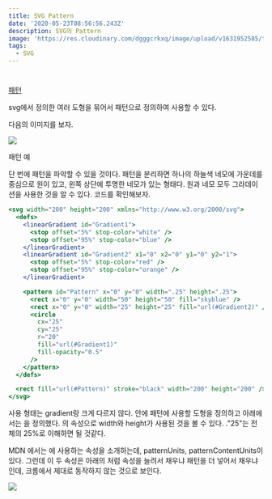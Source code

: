 ```yaml
---
title: SVG Pattern
date: '2020-05-23T08:56:56.243Z'
description: SVG의 Pattern
image: 'https://res.cloudinary.com/dgggcrkxq/image/upload/v1631952585/tlog/cover/svg_cg9i2d.png'
tags:
  - SVG
---
```


#

[패턴](https://developer.mozilla.org/ko/docs/Web/SVG/Tutorial/Patterns)

svg에서 정의한 여러 도형을 묶어서 패턴으로 정의하여 사용할 수 있다.

다음의 이미지를 보자.

![](https://res.cloudinary.com/dgggcrkxq/image/upload/v1631952579/tlog/_2019-10-14__8.01.47_qqkstt.png)

패턴 예

단 번에 패턴을 파악할 수 있을 것이다. 패턴을 분리하면 하나의 하늘색 네모에 가운데를 중심으로 원이 있고, 왼쪽 상단에 투명한 네모가 있는 형태다. 원과 네모 모두 그라데이션을 사용한 것을 알 수 있다. 코드를 확인해보자.

```jsx
<svg width="200" height="200" xmlns="http://www.w3.org/2000/svg">
  <defs>
    <linearGradient id="Gradient1">
      <stop offset="5%" stop-color="white" />
      <stop offset="95%" stop-color="blue" />
    </linearGradient>
    <linearGradient id="Gradient2" x1="0" x2="0" y1="0" y2="1">
      <stop offset="5%" stop-color="red" />
      <stop offset="95%" stop-color="orange" />
    </linearGradient>

    <pattern id="Pattern" x="0" y="0" width=".25" height=".25">
      <rect x="0" y="0" width="50" height="50" fill="skyblue" />
      <rect x="0" y="0" width="25" height="25" fill="url(#Gradient2)" />
      <circle
        cx="25"
        cy="25"
        r="20"
        fill="url(#Gradient1)"
        fill-opacity="0.5"
      />
    </pattern>
  </defs>

  <rect fill="url(#Pattern)" stroke="black" width="200" height="200" />
</svg>
```

사용 형태는 gradient랑 크게 다르지 않다. <defs> 안에 패턴에 사용할 도형을 정의하고 아래에서는 <pattern>을 정의했다. <pattern> 의 속성으로 width와 height가 사용된 것을 볼 수 있다. ."25"는 전체의 25%로 이해하면 될 것같다.

MDN 에서는 <pattern>에 사용하는 속성을 소개하는데, patternUnits, patternContentUnits이 있다. 그런데 이 두 속성은 아래의 처럼 속성을 늘려서 채우냐 패턴을 더 넣어서 채우냐 인데, 크롬에서 제대로 동작하지 않는 것으로 보인다.

![](https://res.cloudinary.com/dgggcrkxq/image/upload/v1631952587/tlog/svg-pattern_ape9nv.png)
